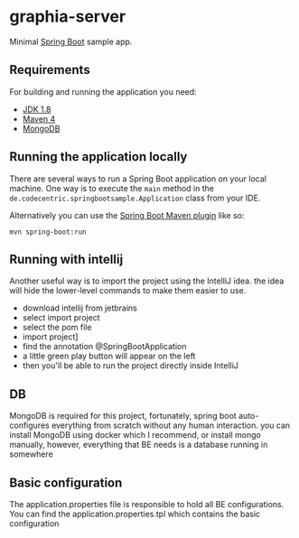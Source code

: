 # graphia-server

Minimal [Spring Boot](http://projects.spring.io/spring-boot/) sample app.

## Requirements

For building and running the application you need:

- [JDK 1.8](http://www.oracle.com/technetwork/java/javase/downloads/jdk8-downloads-2133151.html)
- [Maven 4](https://maven.apache.org)
- [MongoDB](https://www.mongodb.com)

## Running the application locally

There are several ways to run a Spring Boot application on your local machine. One way is to execute the `main` method in the `de.codecentric.springbootsample.Application` class from your IDE.

Alternatively you can use the [Spring Boot Maven plugin](https://docs.spring.io/spring-boot/docs/current/reference/html/build-tool-plugins-maven-plugin.html) like so:

```shell
mvn spring-boot:run
```
## Running with intellij
Another useful way is to import the project using the IntelliJ idea. the idea will hide the lower-level commands to make them easier to use.
  - download intellij from jetbrains
  - select import project
  - select the pom file
  - import project]
  - find the annotation @SpringBootApplication
  - a little green play button will appear on the left
  - then you'll be able to run the project directly inside IntelliJ
## DB
MongoDB is required for this project, fortunately, spring boot auto-configures everything from scratch without any human interaction.
you can install MongoDB using docker which I recommend, or install mongo manually, however, everything that  BE needs is a database running in somewhere 
## Basic configuration
The application.properties file is responsible to hold all BE configurations. You can find the application.properties.tpl which contains the basic configuration
